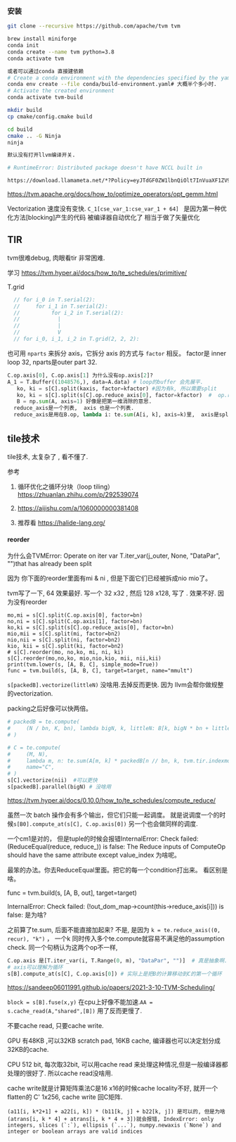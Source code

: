 ### 安装

```bash
git clone --recursive https://github.com/apache/tvm tvm

brew install miniforge
conda init
conda create --name tvm python=3.8
conda activate tvm

或者可以通过conda 直接建依赖
# Create a conda environment with the dependencies specified by the yaml
conda env create --file conda/build-environment.yaml# 大概半个多小时.
# Activate the created environment
conda activate tvm-build

mkdir build
cp cmake/config.cmake build

cd build
cmake .. -G Ninja
ninja

默认没有打开llvm编译开关.

# RuntimeError: Distributed package doesn't have NCCL built in

https://download.llamameta.net/*?Policy=eyJTdGF0ZW1lbnQiOlt7InVuaXF1ZV9oYXNoIjoicDIwaWMwNGRkbGVkdDVmMWN1dG5pcm54IiwiUmVzb3VyY2UiOiJodHRwczpcL1wvZG93bmxvYWQubGxhbWFtZXRhLm5ldFwvKiIsIkNvbmRpdGlvbiI6eyJEYXRlTGVzc1RoYW4iOnsiQVdTOkVwb2NoVGltZSI6MTcwODk1ODQxNn19fV19&Signature=F9S62rlAoXtU4woDuX5-jwyQINILB-Jx2m0aly3sdu7DO2T-RQm9G3WR-OpYIXoUQzR213zCskvXCegN3mclhpqccWCHkhxgtcKrBcHZIsxS9PdB7Ynpx-bnRoqAswOKSt9np3wuQsSewfPVBuw0Xvdz9OMgIZpd57vnIlnTlo-57PkrWDBA9KasZFoQzSnrpvmZU0e2bq5mXyn6gv0YUZpxoNqYBgMBV9xIzaFge6wck%7EGKM2FfRkWJpWQ2e6ocncmOtZQofIOksXXTkB9FvYqQI3Y0%7E2m2NZHprwnYkzjpLU6kUcrBsWVrIE9OQp2Dpn69PWw9yb9OSZgSdZ0vmQ__&Key-Pair-Id=K15QRJLYKIFSLZ&Download-Request-ID=1083881392818407

```

https://tvm.apache.org/docs/how_to/optimize_operators/opt_gemm.html

Vectorization  速度没有变快.  `C_1[cse_var_1:cse_var_1 + 64] `   是因为第一种优化方法[blocking]产生的代码 被编译器自动优化了 相当于做了矢量优化 

## TIR

tvm很难debug, 肉眼看tir 非常困难.

学习 https://tvm.hyper.ai/docs/how_to/te_schedules/primitive/

T.grid  

```cpp
  // for i_0 in T.serial(2):
  //     for i_1 in T.serial(2):
  //          for i_2 in T.serial(2):
  //            |
  //            |
  //            V 
  // for i_0, i_1, i_2 in T.grid(2, 2, 2):
```

也可用 `nparts` 来拆分 axis，它拆分 axis 的方式与 `factor` 相反。  factor是 inner loop 32, nparts是outer part 32. 

```python
C.op.axis[0], C.op.axis[1] 为什么没有op.axis[2]?
A_1 = T.Buffer((1048576,), data=A.data) # loop的buffer 会先展平. 
   ko, ki = s[C].split(kaxis, factor=kfactor) #因为有k, 所以需要split
   ko, ki = s[C].split(s[C].op.reduce_axis[0], factor=kfactor)  #  op.reduce_axis[0]是什么? 
   B = np.sum(A, axis=1) 好像是把第一维消除的意思. 
  reduce_axis是一个列表,  axis 也是一个列表. 
  reduce_axis是用在B.op, lambda i: te.sum(A[i, k], axis=k)里,  axis是split的时候用. 
```

## tile技术

tile技术, 太复杂了 , 看不懂了.  

参考

1. 循环优化之循环分块（loop tiling） https://zhuanlan.zhihu.com/p/292539074

2. https://aijishu.com/a/1060000000381408
3. 推荐看 https://halide-lang.org/ 

#### reorder

为什么会TVMError: Operate on iter var T.iter_var(j_outer, None, "DataPar", "")that has already been split

因为 你下面的reorder里面有mi & ni ,  但是下面它们已经被拆成nio mio了。

tvm写了一下, 64 效果最好. 写一个 32 x32 , 然后 128 x128, 写了 . 效果不好. 因为没有reorder

```
mo,mi = s[C].split(C.op.axis[0], factor=bn)
no,ni = s[C].split(C.op.axis[1], factor=bn)
ko,ki = s[C].split(s[C].op.reduce_axis[0], factor=bn)
mio,mii = s[C].split(mi, factor=bn2)
nio,nii = s[C].split(ni, factor=bn2)
kio, kii = s[C].split(ki, factor=bn2)
# s[C].reorder(mo, no,ko, mi, ni, ki)
s[C].reorder(mo,no,ko, mio,nio,kio, mii, nii,kii)
print(tvm.lower(s, [A, B, C], simple_mode=True))
func = tvm.build(s, [A, B, C], target=target, name="mmult")
```



 `s[packedB].vectorize(littleN)` 没啥用.去掉反而更快. 因为 llvm会帮你做规整的vectorization.



packing之后好像可以快两倍。 

```python
# packedB = te.compute(
#     (N / bn, K, bn), lambda bigN, k, littleN: B[k, bigN * bn + littleN], name="packedB"
# )

# C = te.compute(
#     (M, N),
#     lambda m, n: te.sum(A[m, k] * packedB[n // bn, k, tvm.tir.indexmod(n, bn)], axis=k),
#     name="C",
# )
s[C].vectorize(nii)  #可以更快
s[packedB].parallel(bigN) # 没啥用
```

https://tvm.hyper.ai/docs/0.10.0/how_to/te_schedules/compute_reduce/

虽然一次 batch 操作会有多个输出，但它们只能一起调度。 就是说调度一个的时候`s[B0].compute_at(s[C], C.op.axis[0])` 另一个也会做同样的调度.

一个cm1是对的， 但是tuple的时候会报错InternalError: Check failed: (ReduceEqual(reduce, reduce_)) is false: The Reduce inputs of ComputeOp should have the same attribute except value_index 为啥呢。

最笨的办法。你去ReduceEqual里面。把它的每一个condition打出来。 看区别是啥。

func = tvm.build(s, [A, B, out], target=target)

InternalError: Check failed: (!out_dom_map->count(this->reduce_axis[i])) is false:  是为啥? 

之前算了te.sum, 后面不能直接加起来? 不是,  是因为 `k = te.reduce_axis((0, recur), "k")` ， 一个k 同时传入多个te.compute就容易不满足他的assumption check. 同一个句柄认为这两个op不一样, 

```python
C.op.axis 是[T.iter_var(i, T.Range(0, m), "DataPar", "")]  # 真是抽象啊. 不知道多个axis是啥样的. 
# axis可以理解为循环
s[B].compute_at(s[C], C.op.axis[0]) # 实际上是把B的计算移动到C的第一个循环
```

https://sandeep06011991.github.io/papers/2021-3-10-TVM-Scheduling/

`block = s[B].fuse(x,y)` 在cpu上好像不能加速.`AA = s.cache_read(A,"shared",[B])` 用了反而更慢了. 

不要cache read, 只要cache write.

GPU 有48KB ,可以32KB scratch pad, 16KB cache, 编译器也可以决定划分成32KB的cache. 

CPU  512 bit, 每次取32bit, 可以用cache read 来处理这种情况,但是一般编译器都处理的很好了. 所以cache read没啥用. 

cache write就是计算矩阵乘法C是16 x16的时候cache locality不好, 就开一个 flatten的 C' 1x256, cache write 回C矩阵. 

```
(a11[i, k*2+1] + a22[i, k]) * (b11[k, j] + b22[k, j]) 是可以的, 但是为啥 
(atrans[i, k * 4] + atrans[i, k * 4 + 3])就会报错, IndexError: only integers, slices (`:`), ellipsis (`...`), numpy.newaxis (`None`) and integer or boolean arrays are valid indices

```



